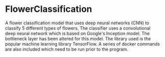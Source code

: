 # FlowerClassification
A flower classification model  that uses deep neural networks (CNN) to classify 5 different types of flowers. 
The classifier uses a convolutional deep neural network which is based on Google's Inception model. The bottleneck layer has been altered for this model. The library used is the popular machine learning library TensorFlow. A series of docker commands are also included which need to be run prior to the program.
